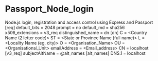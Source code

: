 # Passport_Node_login
Node.js login, registration and access control using Express and Passport
[req]
default_bits = 2048
prompt = no
default_md = sha256
x509_extensions = v3_req
distinguished_name = dn
[dn]
C = <Country Name (2 letter code)>
ST = <State or Province Name (full name)>
L = <Locality Name (eg, city)>
O = <Organisation_Name>
OU = <Organisational_Unit>
emailAddress = <Email_address>
CN = localhost
[v3_req]
subjectAltName = @alt_names
[alt_names]
DNS.1 = localhost
